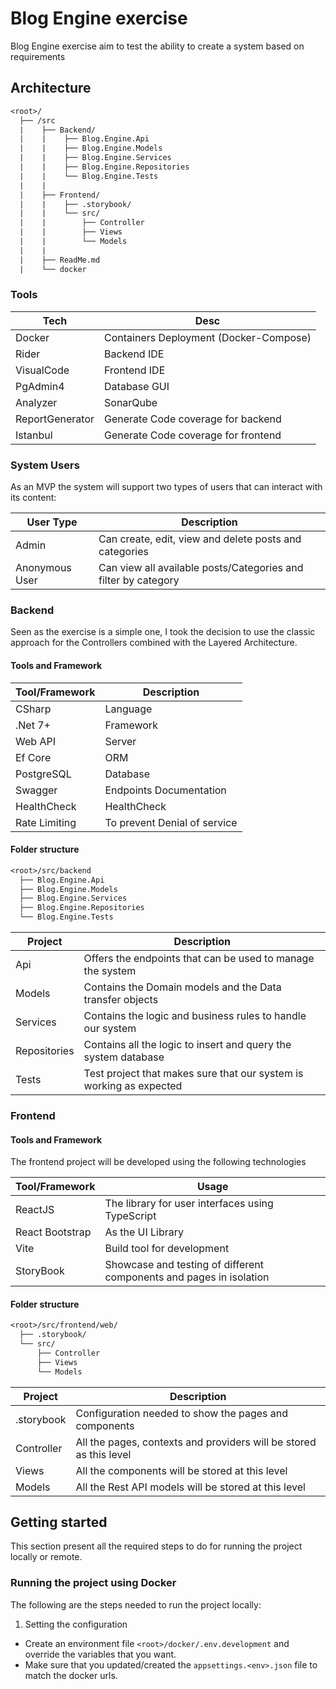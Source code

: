 # Blog Engine exercise

Blog Engine exercise aim to test the ability to create a system based on requirements

## Architecture

```txt
<root>/
  ├── /src
  |    ├── Backend/
  |    |    ├── Blog.Engine.Api
  |    |    ├── Blog.Engine.Models
  |    |    ├── Blog.Engine.Services
  |    |    ├── Blog.Engine.Repositories
  |    |    └── Blog.Engine.Tests
  |    |
  |    ├── Frontend/
  |    |    ├── .storybook/
  |    |    └── src/
  |    |        ├── Controller
  |    |        ├── Views
  |    |        └── Models
  |    |
  |    ├── ReadMe.md
  |    └── docker
```

### Tools

| Tech            | Desc                                   |
| --------------- | -------------------------------------- |
| Docker          | Containers Deployment (Docker-Compose) |
| Rider           | Backend IDE                            |
| VisualCode      | Frontend IDE                           |
| PgAdmin4        | Database GUI                           |
| Analyzer        | SonarQube                              |
| ReportGenerator | Generate Code coverage for backend     |
| Istanbul        | Generate Code coverage for frontend    |

### System Users

As an MVP the system will support two types of users that can interact with its content:

| User Type      | Description                                                    |
| -------------- | -------------------------------------------------------------- |
| Admin          | Can create, edit, view and delete posts and categories         |
| Anonymous User | Can view all available posts/Categories and filter by category |

### Backend

Seen as the exercise is a simple one, I took the decision to use the classic approach for the Controllers combined with the Layered Architecture.

#### Tools and Framework

| Tool/Framework | Description                  |
| -------------- | ---------------------------- |
| CSharp         | Language                     |
| .Net 7+        | Framework                    |
| Web API        | Server                       |
| Ef Core        | ORM                          |
| PostgreSQL     | Database                     |
| Swagger        | Endpoints Documentation      |
| HealthCheck    | HealthCheck                  |
| Rate Limiting  | To prevent Denial of service |

#### Folder structure

```txt
<root>/src/backend
  ├── Blog.Engine.Api
  ├── Blog.Engine.Models
  ├── Blog.Engine.Services
  ├── Blog.Engine.Repositories
  └── Blog.Engine.Tests
```

| Project      | Description                                                         |
| ------------ | ------------------------------------------------------------------- |
| Api          | Offers the endpoints that can be used to manage the system          |
| Models       | Contains the Domain models and the Data transfer objects            |
| Services     | Contains the logic and business rules to handle our system          |
| Repositories | Contains all the logic to insert and query the system database      |
| Tests        | Test project that makes sure that our system is working as expected |

### Frontend

#### Tools and Framework

The frontend project will be developed using the following technologies

| Tool/Framework  | Usage                                                               |
| --------------- | ------------------------------------------------------------------- |
| ReactJS         | The library for user interfaces using TypeScript                    |
| React Bootstrap | As the UI Library                                                   |
| Vite            | Build tool for development                                          |
| StoryBook       | Showcase and testing of different components and pages in isolation |

#### Folder structure

```txt
<root>/src/frontend/web/
  ├── .storybook/
  └── src/
      ├── Controller
      ├── Views
      └── Models
```

| Project    | Description                                                        |
| ---------- | ------------------------------------------------------------------ |
| .storybook | Configuration needed to show the pages and components              |
| Controller | All the pages, contexts and providers will be stored as this level |
| Views      | All the components will be stored at this level                    |
| Models     | All the Rest API models will be stored at this level               |

## Getting started

This section present all the required steps to do for running the project locally or remote.

### Running the project using Docker

The following are the steps needed to run the project locally:

1. Setting the configuration

- Create an environment file `<root>/docker/.env.development` and override the variables that you want.
- Make sure that you updated/created the `appsettings.<env>.json` file to match the docker urls.
